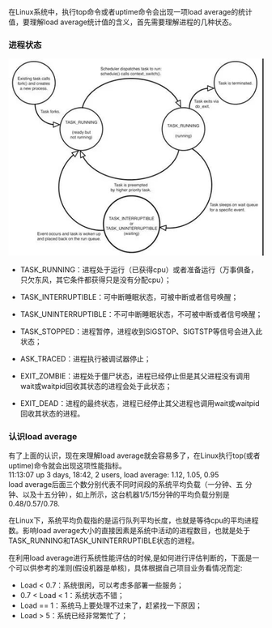 在Linux系统中，执行top命令或者uptime命令会出现一项load average的统计值，要理解load average统计值的含义，首先需要理解进程的几种状态。  
### 进程状态
![1](../images/1.jpg)
 - TASK_RUNNING：进程处于运行（已获得cpu）或者准备运行（万事俱备，只欠东风，其它条件都获得只是没有分配cpu）；

 - TASK_INTERRUPTIBLE：可中断睡眠状态，可被中断或者信号唤醒；

 - TASK_UNINTERRUPTIBLE：不可中断睡眠状态，不可被中断或者信号唤醒；

 - TASK_STOPPED：进程暂停，进程收到SIGSTOP、SIGTSTP等信号会进入此状态；
 - ASK_TRACED：进程执行被调试器停止；
 - EXIT_ZOMBIE：进程处于僵尸状态，进程已经停止但是其父进程没有调用wait或waitpid回收其状态的进程会处于此状态；
 - EXIT_DEAD：进程的最终状态，进程已经停止其父进程也调用wait或waitpid回收其状态的进程。
### 认识load average
有了上面的认识，现在来理解load average就会容易多了，在Linux执行top(或者uptime)命令就会出现这项性能指标。  
11:13:07 up 3 days, 18:42,  2 users,  load average: 1.12, 1.05, 0.95  
load average后面三个数分别代表不同时间段的系统平均负载（一分钟、五 分钟、以及十五分钟），如上所示，这台机器1/5/15分钟的平均负载分别是0.48/0.57/0.78.  

在Linux下，系统平均负载指的是运行队列平均长度，也就是等待cpu的平均进程数。影响load average大小的直接因素是系统中活动的进程数目，也就是处于TASK_RUNNING和TASK_UNINTERRUPTIBLE状态的进程。

在利用load average进行系统性能评估的时候,是如何进行评估判断的，下面是一个可以供参考的准则(假设机器是单核)，具体根据自己项目业务看情况而定:  
 - Load < 0.7：系统很闲，可以考虑多部署一些服务；
 - 0.7 < Load < 1：系统状态不错；
 - Load == 1：系统马上要处理不过来了，赶紧找一下原因；
 - Load > 5：系统已经非常繁忙了；